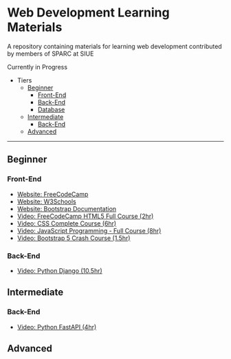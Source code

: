 # Web Development Learning Materials
A repository containing materials for learning web development contributed by members of SPARC at SIUE

Currently in Progress

* Tiers
  * [Beginner](#Beginner)
    * [Front-End](#Front-End)
    * [Back-End](#Back-End)
    * [Database](#Database)
  * [Intermediate](#Intermediate)
    * [Back-End](#Back-End-1)
  * [Advanced](#Advanced)

----

## Beginner

### Front-End

- [Website: FreeCodeCamp](https://www.freecodecamp.org/learn)
- [Website: W3Schools](https://www.w3schools.com)
- [Website: Bootstrap Documentation](https://getbootstrap.com/docs/5.1/getting-started/introduction/)
- [Video: FreeCodeCamp HTML5 Full Course (2hr)](https://www.youtube.com/watch?v=pQN-pnXPaVg)
- [Video: CSS Complete Course (6hr)](https://www.youtube.com/watch?v=1Rs2ND1ryYc)
- [Video: JavaScript Programming - Full Course (8hr)](https://www.youtube.com/watch?v=jS4aFq5-91M)
- [Video: Bootstrap 5 Crash Course (1.5hr)](https://youtu.be/4sosXZsdy-s)

### Back-End

- [Video: Python Django (10.5hr)](https://www.youtube.com/watch?v=jBzwzrDvZ18)

## Intermediate

### Back-End

- [Video: Python FastAPI (4hr)](https://youtu.be/7t2alSnE2-I)


## Advanced


